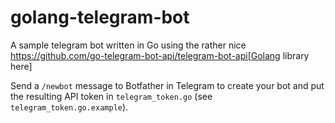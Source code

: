# golang-telegram-bot

A sample telegram bot written in Go using the rather nice https://github.com/go-telegram-bot-api/telegram-bot-api[Golang library here]

Send a `/newbot` message to Botfather in Telegram to create your bot and put the resulting API token in `telegram_token.go` (see `telegram_token.go.example`).